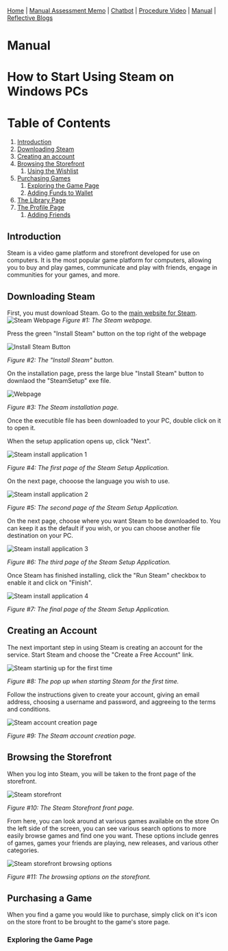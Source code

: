 [Home](index.md) | [Manual Assessment Memo](manual_assessment_memo.md) | [Chatbot](chatbot.md) | [Procedure Video](procedure_video.md) | [Manual](manual.md) | [Reflective Blogs](reflective_blogs.md)

# Manual 


# How to Start Using Steam on Windows PCs





# Table of Contents
1. [Introduction](#introduction)
2. [Downloading Steam](#downloading-steam)
3. [Creating an account](#creating-an-account)
4. [Browsing the Storefront](#browsing-the-storefront)
    1. [Using the Wishlist](#subparagraph1)
6. [Purchasing Games](#purchasing-games)
    1. [Exploring the Game Page](#exploring-the-game-page)
   2. [Adding Funds to Wallet](#subparagraph1)
8. [The Library Page](#reflective-blog-6)
9. [The Profile Page](#paragraph1)
    1. [Adding Friends](#subparagraph1)


## Introduction

Steam is a video game platform and storefront developed for use on computers. It is the most popular game platform for computers, allowing you to buy and play games, communicate and play with friends, engage in communities for your games, and more.

## Downloading Steam

First, you must download Steam. Go to the [main website for Steam](https://store.steampowered.com/).
![Steam Webpage](/docs/assets/steamWebpage.png)
*Figure #1: The Steam webpage.*

Press the green "Install Steam" button on the top right of the webpage

![Install Steam Button](/docs/assets/installButton.png)

*Figure #2: The "Install Steam" button.*

On the installation page, press the large blue "Install Steam" button to downlaod the "SteamSetup" exe file.

![Webpage](/docs/assets/steam%20install%20page.PNG)

*Figure #3: The Steam installation page.*

Once the executible file has been downloaded to your PC, double click on it to open it.

When the setup application opens up, click "Next".

![Steam install application 1](/docs/assets/steam%20setup%201.PNG)

*Figure #4: The first page of the Steam Setup Application.*

On the next page, chooose the language you wish to use.

![Steam install application 2](/docs/assets/setup2.PNG)

*Figure #5: The second page of the Steam Setup Application.*

On the next page, choose where you want Steam to be downloaded to. You can keep it as the default if you wish, or you can choose another file destination on your PC.

![Steam install application 3](/docs/assets/setup%203.PNG)

*Figure #6: The third page of the Steam Setup Application.*

Once Steam has finished installing, click the "Run Steam" checkbox to enable it and click on "Finish".

![Steam install application 4](/docs/assets/setup4.PNG)

*Figure #7: The final page of the Steam Setup Application.*

## Creating an Account

The next important step in using Steam is creating an account for the service. Start Steam and choose the "Create a Free Account" link.

![Steam startinig up for the first time](/docs/assets/steamStart.PNG)

*Figure #8: The pop up when starting Steam for the first time.*

Follow the instructions given to create your account, giving an email address, choosing a username and password, and aggreeing to the terms and conditions.

![Steam account creation page](/docs/assets/acount%20creation.PNG)

*Figure #9: The Steam account creation page.*

## Browsing the Storefront

When you log into Steam, you will be taken to the front page of the storefront.

![Steam storefront](/docs/assets/storefront.PNG)

*Figure #10: The Steam Storefront front page.*

From here, you can look around at various games available on the store On the left side of the screen, you can see various search options to more easily browse games and find one you want. These options include genres of games, games your friends are playing, new releases, and various other categories.

![Steam storefront browsing options](/docs/assets/storefrontLeft.PNG)

*Figure #11: The browsing options on the storefront.*

## Purchasing a Game

When you find a game you would like to purchase, simply click on it's icon on the store front to be brought to the game's store page.

### Exploring the Game Page
